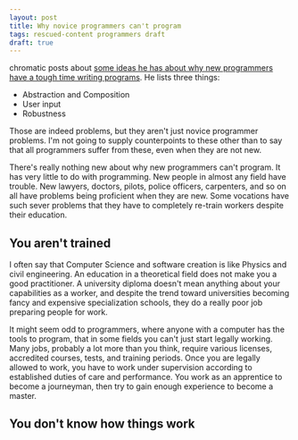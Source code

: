 ```yaml
---
layout: post
title: Why novice programmers can't program
tags: rescued-content programmers draft
draft: true
---
```



chromatic posts about [some ideas he has about why new
programmers have a tough time writing programs](http://www.modernperlbooks.com/mt/2011/09/why-novice-programmers-cant-program-and-how-to-fix-it.html). He lists three
things:

* Abstraction and Composition
* User input
* Robustness

Those are indeed problems, but they aren't just novice programmer
problems. I'm not going to supply counterpoints to these other than to
say that all programmers suffer from these, even when they are not
new.

There's really nothing new about why new programmers can't program. It
has very little to do with programming. New people in almost any field
have trouble. New lawyers, doctors, pilots, police officers,
carpenters, and so on all have problems being proficient when they are
new. Some vocations have such sever problems that they have to
completely re-train workers despite their education.

## You aren't trained

I often say that Computer Science and software creation is like
Physics and civil engineering. An education in a theoretical field
does not make you a good practitioner. A university diploma doesn't
mean anything about your capabilities as a worker, and despite the
trend toward universities becoming fancy and expensive specialization
schools, they do a really poor job preparing people for work.

It might seem odd to programmers, where anyone with a computer has the
tools to program, that in some fields you can't just start legally
working. Many jobs, probably a lot more than you think, require
various licenses, accredited courses, tests, and training periods.
Once you are legally allowed to work, you have to work under
supervision according to established duties of care and performance. You
work as an apprentice to become a journeyman, then try to gain enough
experience to become a master.

## You don't know how things work


##
